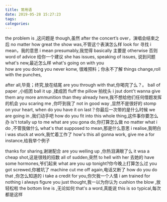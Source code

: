 ```yaml
---
title: 常用语
date: 2019-05-28 15:27:23
tags:
categories:
---
```


the problem is ,这问题是
though,虽然
after the concert’s over，演唱会结束之后
no matter how great the show was,不管这个表演怎么样 
look for 寻找
i mean，我的意思
i mean presumably,我觉得
basically 主要是
otherwise 否则
word of advice 给你一个建议
she has issues,
speaking of issues,  说到问题
what's new,最近怎么样
what's going on with you  
how are you doing
you never konw, 很难预料；你永不了解
things change,roll with the punches,

after all,毕竟；终究,放在结尾
are you through with that,你喝完了么？。
ball of paper ,小纸团
ball it up ,揉成团 
fluff the pillow 拍枕头
i jsut dont't wanna give them any more ammunition than they already here,我不想给他们任何借题发挥的机会
you scaring me ,你吓到我了
not in good way ,显然不是很好的
stomp on your heart,
when do you have it on last？你最后一次带的是什么时候
we are going in ,我们动手吧
how do you fit into this whole thing,这件事你要怎么办
is't totally up to me
what are you gona do,你打算怎么做
no matter what i do ,不管我做什么 
what's that supposed to mean,那是什么意思
i realise,我明白
i was stuck at work,我忙着工作了
how's this all gonna work,
give me a for instance,给我举个例子

thanks for sharing,谢谢配合
are you welling up ,你热泪满眼了么 
it wsa a cheap shot,这是很贱的招数
all of sudden,突然
to hell with her 去她的 
have some hormones,爷们起来
what are you up tonight?你今晚上打算怎么过
you got screwed,你被坑了
machine cut me off again,电话又断了
how do you do that ,你怎么知道的 
i take a credit for you,你欠我一个人情
i am trained for nothing
i always figure you just thought,我一以为你认为
cushion the blow ,放轻松啦
the bottom line is ,无论如何
that's a word,真能说
this is so typical,每次都是这样